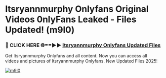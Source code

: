 # Itsryannmurphy Onlyfans Original Videos 0nlyFans Leaked - Files Updated! (m9l0)

<h3>🔴 CLICK HERE 🌐==►► <a href="https://tinyurl.com/ehrbuxhb" rel="nofollow">Itsryannmurphy Onlyfans Updated Files</a></h3>

Get Itsryannmurphy Onlyfans and all content. Now you can access all videos and pictures of Itsryannmurphy Onlyfans. New Updated Files 2025!

[![m9l0](https://i.imgur.com/lVYEuWS.gif)](https://tinyurl.com/ehrbuxhb)
